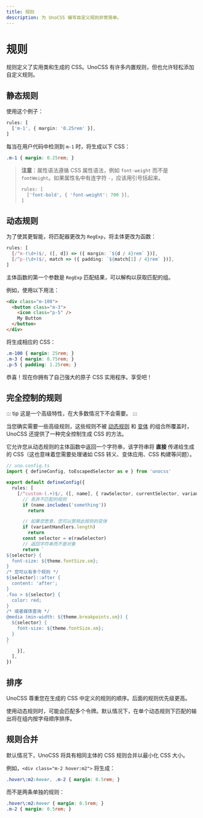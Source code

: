 ```yaml
---
title: 规则
description: 为 UnoCSS 编写自定义规则非常简单。
---
```


# 规则

规则定义了实用类和生成的 CSS。UnoCSS 有许多内置规则，但也允许轻松添加自定义规则。

## 静态规则

使用这个例子：

```ts
rules: [
  ['m-1', { margin: '0.25rem' }],
]
```

每当在用户代码中检测到 `m-1` 时，将生成以下 CSS：

```css
.m-1 { margin: 0.25rem; }
```

> **注意**：属性语法遵循 CSS 属性语法，例如 `font-weight` 而不是 `fontWeight`。如果属性名中有连字符 `-`，应该用引号括起来。
>
> ```ts
> rules: [
>   ['font-bold', { 'font-weight': 700 }],
> ]
> ```

## 动态规则

为了使其更智能，将匹配器更改为 `RegExp`，将主体更改为函数：

```ts
rules: [
  [/^m-(\d+)$/, ([, d]) => ({ margin: `${d / 4}rem` })],
  [/^p-(\d+)$/, match => ({ padding: `${match[1] / 4}rem` })],
]
```

主体函数的第一个参数是 `RegExp` 匹配结果，可以解构以获取匹配的组。

例如，使用以下用法：

```html
<div class="m-100">
  <button class="m-3">
    <icon class="p-5" />
    My Button
  </button>
</div>
```

将生成相应的 CSS：

```css
.m-100 { margin: 25rem; }
.m-3 { margin: 0.75rem; }
.p-5 { padding: 1.25rem; }
```

恭喜！现在你拥有了自己强大的原子 CSS 实用程序。享受吧！

## 完全控制的规则

::: tip
这是一个高级特性，在大多数情况下不会需要。
:::

当您确实需要一些高级规则，这些规则不被 [动态规则](#dynamic-rules) 和 [变体](/config/variants) 的组合所覆盖时，UnoCSS 还提供了一种完全控制生成 CSS 的方法。

它允许您从动态规则的主体函数中返回一个字符串，该字符串将 **直接** 传递给生成的 CSS（这也意味着您需要处理诸如 CSS 转义、变体应用、CSS 构建等问题）。

```ts
// uno.config.ts
import { defineConfig, toEscapedSelector as e } from 'unocss'

export default defineConfig({
  rules: [
    [/^custom-(.+)$/, ([, name], { rawSelector, currentSelector, variantHandlers, theme }) => {
      // 丢弃不匹配的规则
      if (name.includes('something'))
        return

      // 如果您愿意，您可以禁用此规则的变体
      if (variantHandlers.length)
        return
      const selector = e(rawSelector)
      // 返回字符串而不是对象
      return `
${selector} {
  font-size: ${theme.fontSize.sm};
}
/* 您可以有多个规则 */
${selector}::after {
  content: 'after';
}
.foo > ${selector} {
  color: red;
}
/* 或者媒体查询 */
@media (min-width: ${theme.breakpoints.sm}) {
  ${selector} {
    font-size: ${theme.fontSize.sm};
  }
}
`
    }],
  ],
})
```

## 排序

UnoCSS 尊重您在生成的 CSS 中定义的规则的顺序。后面的规则优先级更高。

使用动态规则时，可能会匹配多个令牌。默认情况下，在单个动态规则下匹配的输出将在组内按字母顺序排序。

## 规则合并

默认情况下，UnoCSS 将具有相同主体的 CSS 规则合并以最小化 CSS 大小。

例如，`<div class="m-2 hover:m2">` 将生成：

```css
.hover\:m2:hover, .m-2 { margin: 0.5rem; }
```

而不是两条单独的规则：

```css
.hover\:m2:hover { margin: 0.5rem; }
.m-2 { margin: 0.5rem; }
```
